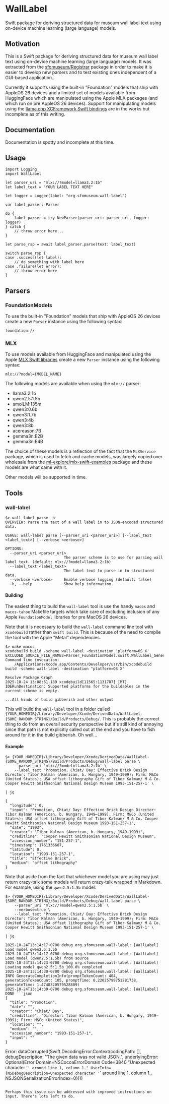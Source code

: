 # WallLabel

Swift package for deriving structured data for museum wall label text using on-device machine learning (large language) models.

## Motivation

This is a Swift package for deriving structured data for museum wall label text using on-device machine learning (large language) models. It was extracted from the [sfomuseum/Registrar](https://github.com/sfomuseum/Registrar) package in order to make it is easier to develop new parsers and to test existing ones independent of a GUI-based application..

Currently it supports using the built-in "Foundation" models that ship with AppleOS 26 devices and a limited set of models available from HuggingFace which are manipulated using the Apple MLX packages (and which run on pre AppleOS 26 devices). Support for manipulating models using the [llama.cpp XCFramework Swift bindings](https://github.com/ggml-org/llama.cpp?tab=readme-ov-file#xcframework) are in the works but incomplete as of this writing.


## Documentation

Documentation is spotty and incomplete at this time.

## Usage

```
import Logging
import WallLabel

let parser_uri = "mlx://?model=llama3.2:1b"
let label_text = "YOUR LABEL TEXT HERE"

let logger = Logger(label: "org.sfomuseum.wall-label")

var label_parser: Parser
        
do {
	label_parser = try NewParser(parser_uri: parser_uri, logger: logger)
} catch {
	// throw error here...
}
        
let parse_rsp = await label_parser.parse(text: label_text)
        
switch parse_rsp {
case .success(let label):
	// do something with label here
case .failure(let error):
	// throw error here
}	
```

## Parsers

### FoundationModels

To use the built-in "Foundation" models that ship with AppleOS 26 devices create a new `Parser` instance using the following syntax:

```
foundation://
```

### MLX

To use models available from HuggingFace and manipulated using the Apple [MLX Swift libraries](https://github.com/ml-explore/mlx-swift/) create a new `Parser` instance using the following syntax:

```
mlx://?model={MODEL_NAME}
```

The following models are available when using the `mlx://` parser:

* llama3.2:1b
* qwen2.5:1.5b
* smolLM:135m
* qwen3:0.6b
* qwen3:1.7b
* qwen3:4b
* qwen3:8b
* acereason:7B
* gemma3n:E2B
* gemma3n:E4B 

The choice of these models is a reflection of the fact that the `MLXService` package, which is used to fetch and cache models, was largely copied over wholesale from the [ml-explore/mlx-swift-examples](https://github.com/ml-explore/mlx-swift-examples/blob/main/Applications/MLXChatExample/README.md) package and these models are what came with it.

Other models will be supported in time.


## Tools

### wall-label

```
$> wall-label parse -h
OVERVIEW: Parse the text of a wall label in to JSON-encoded structured data.

USAGE: wall-label parse [--parser_uri <parser_uri>] [--label_text <label_text>] [--verbose <verbose>]

OPTIONS:
  --parser_uri <parser_uri>
                          The parser scheme is to use for parsing wall label text. (default: mlx://?model=llama3.2:1b)
  --label_text <label_text>
                          The label text to parse in to structured data.
  --verbose <verbose>     Enable verbose logging (default: false)
  -h, --help              Show help information.
```

#### Building

The easiest thing to build the `wall-label` tool is use the handy `macos` and `macos-tahoe` Makefile targets which take care of excluding inclusion of any Apple `FoundationModel` libraries for pre MacOS 26 devices.

Note that it is necessary to build the `wall-label` command line tool with `xcodebuild` rather than `swift build`. This is because of the need to compile the tool with the Apple "Metal" dependencies.

```
$> make macos
xcodebuild build -scheme wall-label -destination 'platform=OS X' EXCLUDED_SOURCE_FILE_NAMES=Parser_FoundationModel.swift,WallLabel_Generable.swift
Command line invocation:
    /Applications/Xcode.app/Contents/Developer/usr/bin/xcodebuild build -scheme wall-label -destination "platform=OS X"

Resolve Package Graph
2025-10-24 13:08:51.189 xcodebuild[11565:1131787] [MT] IDERunDestination: Supported platforms for the buildables in the current scheme is empty.

...All kinds of build gibberish and other output
```

This will build the `wall-label` tool in a folder called `{YOUR_HOMEDIR}/Library/Developer/Xcode/DerivedData/WallLabel-{SOME_RANDOM_STRING}/Build/Products/Debug/`. This is probably the correct thing to do from an overall security perspective but it's still kind of annoying since that path is not explicitly called out at the end and you have to fish around for it in the build gibberish. Oh well...

#### Example

```
$> {YOUR_HOMEDIR}/Library/Developer/Xcode/DerivedData/WallLabel-{SOME_RANDOM_STRING}/Build/Products/Debug/wall-label parse \
   	--parser_uri 'mlx://?model=llama3.2:1b' \
	--label_text 'Promotion, Chiat/ Day: Effective Brick Design Director: Tibor Kalman (American, b. Hungary, 1949–1999); Firm: M&Co (United States); USA offset lithography Gift of Tibor Kalman/ M & Co. Cooper Hewitt Smithsonian National Design Museum 1993-151-257-1' \

| jq

{
  "longitude": 0,
  "input": "Promotion, Chiat/ Day: Effective Brick Design Director: Tibor Kalman (American, b. Hungary, 1949–1999); Firm: M&Co (United States); USA offset lithography Gift of Tibor Kalman/ M & Co. Cooper Hewitt Smithsonian National Design Museum 1993-151-257-1",
  "date": "1993",
  "creator": "Tibor Kalman (American, b. Hungary, 1949–1999)",
  "creditline": "Cooper Hewitt Smithsonian National Design Museum",
  "accession_number": "151-257-1",
  "timestamp": 1761336687,
  "latitude": 0,
  "location": "1993-151-257-1",
  "title": "Effective Brick",
  "medium": "offset lithography"
}
```

Note that aside from the fact that whichever model you are using may just return crazy-talk some models will return crazy-talk wrapped in Markdown. For example, using the `qwen2.5:1.5b` model:

```
$> {YOUR_HOMEDIR}/Library/Developer/Xcode/DerivedData/WallLabel-{SOME_RANDOM_STRING}/Build/Products/Debug/wall-label parse \
   	--parser_uri 'mlx://?model=qwen2.5:1.5b` \
    --verbose=true \       
	--label_text 'Promotion, Chiat/ Day: Effective Brick Design Director: Tibor Kalman (American, b. Hungary, 1949–1999); Firm: M&Co (United States); USA offset lithography Gift of Tibor Kalman/ M & Co. Cooper Hewitt Smithsonian National Design Museum 1993-151-257-1' \

| jq

2025-10-24T13:14:17-0700 debug org.sfomuseum.wall-label: [WallLabel] Load model qwen2.5:1.5b
2025-10-24T13:14:17-0700 debug org.sfomuseum.wall-label: [WallLabel] Load model (qwen2.5:1.5b) from source
2025-10-24T13:14:23-0700 debug org.sfomuseum.wall-label: [WallLabel] Loading model qwen2.5:1.5b 100.0% completed
2025-10-24T13:14:30-0700 debug org.sfomuseum.wall-label: [WallLabel] INFO GenerateCompletionInfo(promptTokenCount: 404, generationTokenCount: 105, promptTime: 0.22025799751281738, generateTime: 1.4748320579528809)
2025-10-24T13:14:30-0700 debug org.sfomuseum.wall-label: [WallLabel] DONE ```json
{
  "title": "Promotion",
  "date": "",
  "creator": "Chiat/ Day",
  "creditline": "Director: Tibor Kalman (American, b. Hungary, 1949–1999); Firm: M&Co (United States)",
  "location": "",
  "medium": "",
  "accession_number": "1993-151-257-1",
  "input": ""
}
```
Error: dataCorrupted(Swift.DecodingError.Context(codingPath: [], debugDescription: "The given data was not valid JSON.", underlyingError: Optional(Error Domain=NSCocoaErrorDomain Code=3840 "Unexpected character '`' around line 1, column 1." UserInfo={NSDebugDescription=Unexpected character '`' around line 1, column 1., NSJSONSerializationErrorIndex=0})))
```

Perhaps this issue can be addressed with improved instructions on input. There's lots left to do.

